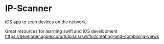 # IP-Scanner
iOS app to scan devices on the network. 


Great resources for learning swift and iOS development 
https://developer.apple.com/tutorials/swiftui/creating-and-combining-views
